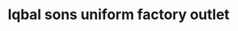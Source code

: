 ---
title: "Iqbal sons uniform factory outlet"
url: /karachi/iqbal-sons-uniform-factory-outlet/
shop: clothes
---